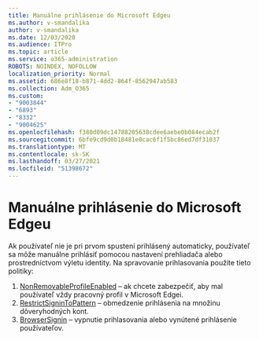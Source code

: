```yaml
---
title: Manuálne prihlásenie do Microsoft Edgeu
ms.author: v-smandalika
author: v-smandalika
ms.date: 12/03/2020
ms.audience: ITPro
ms.topic: article
ms.service: o365-administration
ROBOTS: NOINDEX, NOFOLLOW
localization_priority: Normal
ms.assetid: 686e8f18-b871-4dd2-864f-8562947ab583
ms.collection: Adm_O365
ms.custom:
- "9003844"
- "6893"
- "8332"
- "9004625"
ms.openlocfilehash: f380d09dc14788205638cdee6aebe0b084ecab2f
ms.sourcegitcommit: 6bfe9cd9d0b18481e0cac6f1f5bc86ed7df31037
ms.translationtype: MT
ms.contentlocale: sk-SK
ms.lasthandoff: 03/27/2021
ms.locfileid: "51398672"
---
```

# <a name="sign-in-to-microsoft-edge-manually"></a>Manuálne prihlásenie do Microsoft Edgeu

Ak používateľ nie je pri prvom spustení prihlásený automaticky, používateľ sa môže manuálne prihlásiť pomocou nastavení prehliadača alebo prostredníctvom výletu identity. Na spravovanie prihlasovania použite tieto politiky:

1. [NonRemovableProfileEnabled](https://docs.microsoft.com/deployedge/microsoft-edge-policies#nonremovableprofileenabled) – ak chcete zabezpečiť, aby mal používateľ vždy pracovný profil v Microsoft Edgei.
2. [RestrictSigninToPattern](https://docs.microsoft.com/deployedge/microsoft-edge-policies#restrictsignintopattern) – obmedzenie prihlásenia na množinu dôveryhodných kont.
3. [BrowserSignin](https://docs.microsoft.com/deployedge/microsoft-edge-policies#browsersignin) – vypnutie prihlasovania alebo vynútené prihlásenie používateľov.

